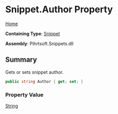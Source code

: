 # Snippet\.Author Property

[Home](../../../../README.md)

**Containing Type**: [Snippet](../README.md)

**Assembly**: Pihrtsoft\.Snippets\.dll

## Summary

Gets or sets snippet author\.

```csharp
public string Author { get; set; }
```

### Property Value

[String](https://docs.microsoft.com/en-us/dotnet/api/system.string)

